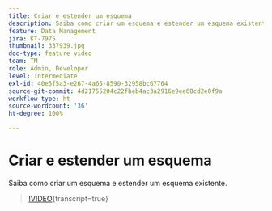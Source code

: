 ```yaml
---
title: Criar e estender um esquema
description: Saiba como criar um esquema e estender um esquema existente.
feature: Data Management
jira: KT-7975
thumbnail: 337939.jpg
doc-type: feature video
team: TM
role: Admin, Developer
level: Intermediate
exl-id: 40e5f5a3-e267-4a65-8590-32958bc67764
source-git-commit: 4d21755204c22fbeb4ac3a2916e9ee68cd2e0f9a
workflow-type: ht
source-wordcount: '36'
ht-degree: 100%

---
```


# Criar e estender um esquema

Saiba como criar um esquema e estender um esquema existente.

>[!VIDEO](https://video.tv.adobe.com/v/337939?quality=12&learn=on){transcript=true}

